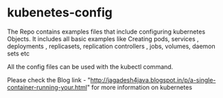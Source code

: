 # kubenetes-config

The Repo contains examples files that include configuring kubernetes Objects.
It includes all basic examples like Creating pods, services , deployments , replicasets, replication controllers , jobs, volumes, daemon sets etc

All the config files can be used with the kubectl command.

Please check the Blog link - "http://jagadesh4java.blogspot.in/p/a-single-container-running-your.html" for more information on kubernetes

